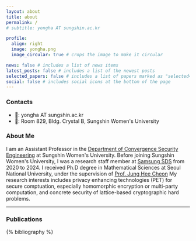 ```yaml
---
layout: about
title: about
permalink: /
# subtitle: yongha AT sungshin.ac.kr

profile:
  align: right
  image: yongha.png
  image_circular: true # crops the image to make it circular

news: false # includes a list of news items
latest_posts: false # includes a list of the newest posts
selected_papers: false # includes a list of papers marked as "selected={true}"
social: false # includes social icons at the bottom of the page
---
```


### Contacts

- 📧: yongha AT sungshin.ac.kr
- 🏢: Room 829, Bldg. Crystal B, Sungshin Women's University

### About Me

I am an Assistant Professor in the [Department of Convergence Security Engineering](https://www.sungshin.ac.kr/cse) at Sungshin Women's University. 
Before joining Sungshin Women's University, I was a research staff member at [Samsung SDS](https://www.samsungsds.com/us/index.html) from 2020 to 2024.
I received Ph.D degree in Mathematical Sciences at Seoul National University, under the supervision of [Prof. Jung Hee Cheon](https://www.math.snu.ac.kr/~jhcheon/xe2/)
My research interests includes privacy enhancing technologies (PET) for secure comptuation, especially homomorphic encryption or multi-party computation, and concrete security of lattice-based cryptographic hard problems.


--------------------------------------------------------------

### Publications

<div class="publications">

{% bibliography %}

</div>
